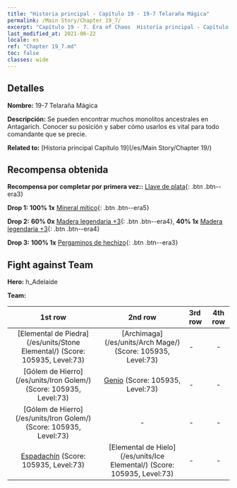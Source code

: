 ```yaml
---
title: "Historia principal - Capítulo 19 - 19-7 Telaraña Mágica"
permalink: /Main Story/Chapter 19_7/
excerpt: "Capítulo 19 - 7. Era of Chaos  Historia principal - Capítulo 19_7. 19-7 Telaraña Mágica"
last_modified_at: 2021-06-22
locale: es
ref: "Chapter 19_7.md"
toc: false
classes: wide
---
```


## Detalles

 **Nombre:** 19-7 Telaraña Mágica

 **Descripción:** Se pueden encontrar muchos monolitos ancestrales en Antagarich. Conocer su posición y saber cómo usarlos es vital para todo comandante que se precie.

 **Related to:** [Historia principal Capítulo 19](/es/Main Story/Chapter 19/)

## Recompensa obtenida

 **Recompensa por completar por primera vez::** [Llave de plata](/ItemsES/con_693/){: .btn .btn--era3}

 **Drop 1:** **100% 1x** [Mineral mítico](/ItemsES/mat_61/){: .btn .btn--era5}

 **Drop 2:** **60% 0x** [Madera legendaria +3](/ItemsES/mat_55/){: .btn .btn--era4}, **40% 1x** [Madera legendaria +3](/ItemsES/mat_55/){: .btn .btn--era4}

 **Drop 3:** **100% 1x** [Pergaminos de hechizo](/ItemsES/con_694/){: .btn .btn--era3}


## Fight against Team
 **Hero:** h_Adelaide

 **Team:**


  | 1st row | 2nd row | 3rd row | 4th row |
  |:----:|:----:|:----|:----:|
  | [Elemental de Piedra](/es/units/Stone Elemental/) (Score: 105935, Level:73)  | [Archimaga](/es/units/Arch Mage/) (Score: 105935, Level:73)  | - | - |
  | [Gólem de Hierro](/es/units/Iron Golem/) (Score: 105935, Level:73)  | [Genio](/es/units/Genie/) (Score: 105935, Level:73)  | - | - |
  | [Gólem de Hierro](/es/units/Iron Golem/) (Score: 105935, Level:73)  | - | - | - |
  | [Espadachín](/es/units/Swordsman/) (Score: 105935, Level:73)  | [Elemental de Hielo](/es/units/Ice Elemental/) (Score: 105935, Level:73)  | - | - |


